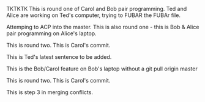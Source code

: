 
TKTKTK
This is round one of Carol and Bob pair programming.
Ted and Alice are working on Ted's computer, trying to FUBAR the FUBAr file.

Attemping to ACP into the master.
This is also round one - this is Bob & Alice pair programming on Alice's laptop.


This is round two. This is Carol's commit.

This is Ted's latest sentence to be added.


This is the Bob/Carol feature on Bob's laptop without a git pull origin master

This is round two. This is Carol's commit.


This is step 3 in merging conflicts.